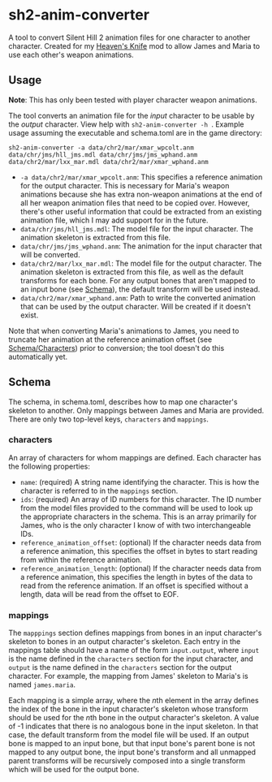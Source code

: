 # sh2-anim-converter

A tool to convert Silent Hill 2 animation files for one character to another character. Created for my
[Heaven's Knife](https://github.com/descawed/sh2-heavens-knife) mod to allow James and Maria to use each other's
weapon animations.

## Usage

**Note**: This has only been tested with player character weapon animations.

The tool converts an animation file for the *input* character to be usable by the *output* character. View help with
`sh2-anim-converter -h `. Example usage assuming the executable and schema.toml are in the game directory:

```
sh2-anim-converter -a data/chr2/mar/xmar_wpcolt.anm data/chr/jms/hll_jms.mdl data/chr/jms/jms_wphand.anm data/chr2/mar/lxx_mar.mdl data/chr2/mar/xmar_wphand.anm
```

* `-a data/chr2/mar/xmar_wpcolt.anm`: This specifies a reference animation for the output character. This is necessary
  for Maria's weapon animations because she has extra non-weapon animations at the end of all her weapon animation
  files that need to be copied over. However, there's other useful information that could be extracted from an existing
  animation file, which I may add support for in the future.
* `data/chr/jms/hll_jms.mdl`: The model file for the input character. The animation skeleton is extracted from this file.
* `data/chr/jms/jms_wphand.anm`: The animation for the input character that will be converted.
* `data/chr2/mar/lxx_mar.mdl`: The model file for the output character. The animation skeleton is extracted from this
  file, as well as the default transforms for each bone. For any output bones that aren't mapped to an input bone (see
  [Schema](#Schema)), the default transform will be used instead.
* `data/chr2/mar/xmar_wphand.anm`: Path to write the converted animation that can be used by the output character. Will
  be created if it doesn't exist.

Note that when converting Maria's animations to James, you need to truncate her animation at the reference animation
offset (see [Schema/Characters](#characters)) prior to conversion; the tool doesn't do this automatically yet.

## Schema

The schema, in schema.toml, describes how to map one character's skeleton to another. Only mappings between James and
Maria are provided. There are only two top-level keys, `characters` and `mappings`.

### characters

An array of characters for whom mappings are defined. Each character has the following properties:

* `name`: (required) A string name identifying the character. This is how the character is referred to in the
  `mappings` section.
* `ids`: (required) An array of ID numbers for this character. The ID number from the model files provided to the
  command will be used to look up the appropriate characters in the schema. This is an array primarily for James, who
  is the only character I know of with two interchangeable IDs.
* `reference_animation_offset`: (optional) If the character needs data from a reference animation, this specifies the
  offset in bytes to start reading from within the reference animation.
* `reference_animation_length`: (optional) If the character needs data from a reference animation, this specifies the
  length in bytes of the data to read from the reference animation. If an offset is specified without a length, data
  will be read from the offset to EOF.

### mappings

The `mapppings` section defines mappings from bones in an input character's skeleton to bones in an output character's
skeleton. Each entry in the mappings table should have a name of the form `input.output`, where `input` is the name
defined in the `characters` section for the input character, and `output` is the name defined in the `characters`
section for the output character. For example, the mapping from James' skeleton to Maria's is named `james.maria`.

Each mapping is a simple array, where the *n*th element in the array defines the index of the bone in the input
character's skeleton whose transform should be used for the *n*th bone in the output character's skeleton. A value of -1
indicates that there is no analogous bone in the input skeleton. In that case, the default transform from the model file
will be used. If an output bone is mapped to an input bone, but that input bone's parent bone is not mapped to any
output bone, the input bone's transform and all unmapped parent transforms will be recursively composed into a single
transform which will be used for the output bone.
